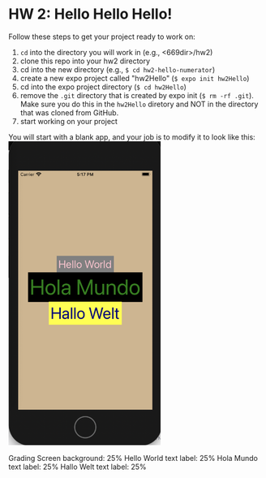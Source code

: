 # HW 2: Hello Hello Hello!

Follow these steps to get your project ready to work on:

1. `cd` into  the directory you will work in (e.g., <669dir>/hw2)
2. clone this repo into your hw2 directory
3. cd into the new directory (e.g., `$ cd hw2-hello-numerator`)
4. create a new expo project called "hw2Hello" (`$ expo init hw2Hello`)
5. cd into the expo project directory (`$ cd hw2Hello`)
6. remove the `.git` directory that is created by expo init (`$ rm -rf .git`). Make sure you do this in the `hw2Hello` diretory and NOT in the directory that was cloned from GitHub.
7. start working on your project


You will start with a blank app, and your job is to modify it to look like this:
<img src="https://github.com/SI669-classroom-f20/f20-hw2-hello-starter/blob/master/helloApp.png?raw=true" width=300/>


Grading
Screen background: 25%
Hello World text label: 25%
Hola Mundo text label: 25%
Hallo Welt text label: 25%
